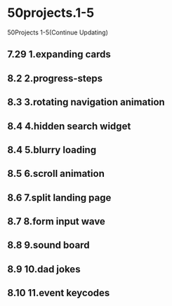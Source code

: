 # 50projects.1-5
50Projects 1-5(Continue Updating)
## 7.29 1.expanding cards
## 8.2  2.progress-steps
## 8.3  3.rotating navigation animation
## 8.4  4.hidden search widget
## 8.4  5.blurry loading
## 8.5  6.scroll animation
## 8.6  7.split landing page
## 8.7  8.form input wave
## 8.8  9.sound board
## 8.9  10.dad jokes
## 8.10 11.event keycodes

